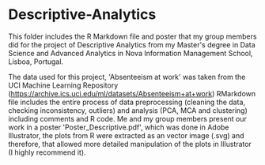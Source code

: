 # Descriptive-Analytics

This folder includes the R Markdown file and poster that my group members did for the project of Descriptive Analytics from my Master's degree in Data Science and Advanced Analytics in Nova Information Management School, Lisboa, Portugal.

The data used for this project, 'Absenteeism at work' was taken from the UCI Machine Learning Repository (https://archive.ics.uci.edu/ml/datasets/Absenteeism+at+work)
RMarkdown file includes the entire process of data preprocessing (cleaning the data, checking inconsistency, outliers) and analysis (PCA, MCA and clustering) including comments and R code.
Me and my group members present our work in a poster 'Poster_Descriptive.pdf', which was done in Adobe Illustrator, the plots from R were extracted as an vector image (.svg) and therefore, that allowed more detailed manipulation of the plots in Illustrator (I highly recommend it).
